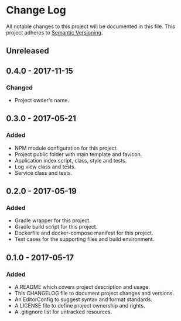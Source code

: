# Change Log

All notable changes to this project will be documented in this file. This
project adheres to [Semantic Versioning](http://semver.org).

## Unreleased

## 0.4.0 - 2017-11-15

### Changed

  - Project owner's name.

## 0.3.0 - 2017-05-21

### Added

  - NPM module configuration for this project.
  - Project public folder with main template and favicon.
  - Application index script, class, style and tests.
  - Log view class and tests.
  - Service class and tests.

## 0.2.0 - 2017-05-19

### Added

  - Gradle wrapper for this project.
  - Gradle build script for this project.
  - Dockerfile and docker-compose manifest for this project.
  - Test cases for the supporting files and build environment.

## 0.1.0 - 2017-05-17

### Added

  - A README which covers project description and usage.
  - This CHANGELOG file to document project changes and versions.
  - An EditorConfig to suggest syntax and format standards.
  - A LICENSE file to define project ownership and rights.
  - A .gitignore list for untracked resources.
